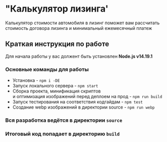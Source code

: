 # "Калькулятор лизинга'
Калькулятор стоимости автомобиля в лизинг поможет вам рассчитать <br>
стоимость договора лизинга и минимальный ежемесячный платеж

## Краткая инструкция по работе
Для начала работы у вас должент быть установлен **Node.js v14.19.1**

### Основные команды для работы
- Установка - `npm i -DE`
- Запуск локального сервера - `npm start`
- Сборка проекта, минификация скриптов <br>
и оптимизация изображений перед деплоем на прод - `npm run build`
- Запуск тестирования на соответствия кодгайдам - `npm test`
- Создание webp изображений в директории source - `npm run webp`

### Вся разработка ведётся в директории `source`
### Итоговый код попадает в директорию `build`
